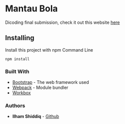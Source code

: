 # Mantau Bola

Dicoding final submission, check it out this website [here](https://mantaubola.web.app/)

## Installing

Install this project with npm Command Line

```
npm install
```

### Built With

* [Bootstrap](https://getbootstrap.com/) - The web framework used
* [Webpack](https://webpack.js.org/) - Module bundler
* [Workbox](https://developers.google.com/web/tools/workbox)

### Authors

* **Ilham Shiddiq** - [Github](https://github.com/IlhamShiddiq)
